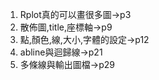 1. Rplot真的可以畫很多圖->p3
2. 散佈圖,title,座標軸->p9
3. 點,顏色,線,大小,字體的設定->p12
4. abline與迴歸線->p21
5. 多條線與輸出圖檔->p29